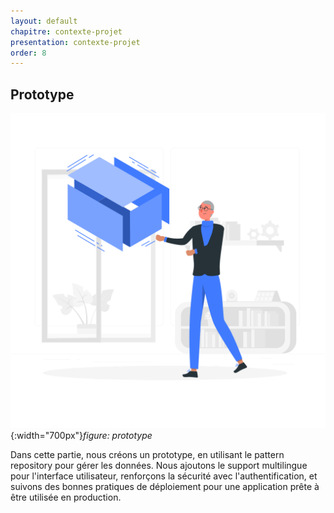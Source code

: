 ```yaml
---
layout: default
chapitre: contexte-projet
presentation: contexte-projet
order: 8
---
```


## Prototype

![prototype](./images/prototype.png){:width="700px"}*figure: prototype*

<!-- note -->

Dans cette partie, nous créons un prototype, en utilisant le pattern repository pour gérer les données. Nous ajoutons le support multilingue pour l'interface utilisateur, renforçons la sécurité avec l'authentification, et suivons des bonnes pratiques de déploiement pour une application prête à être utilisée en production.

<!-- new slide -->